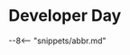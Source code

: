 <!-- SPDX-License-Identifier: CC-BY-4.0 -->
<!-- Copyright Contributors to the ODPi Egeria project 2020. -->

# Developer Day

--8<-- "snippets/abbr.md"